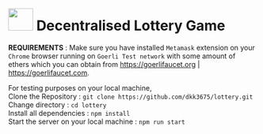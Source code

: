 # <img src="https://cdn-icons-png.flaticon.com/512/469/469635.png" width="50px" height="45px" /> Decentralised Lottery Game

<b>REQUIREMENTS</b> : Make sure you have installed `Metamask` extension on your `Chrome` browser running on `Goerli Test network` with some amount of ethers which you can obtain from https://goerlifaucet.org | https://goerlifaucet.com.

For testing purposes on your local machine,<br />
Clone the Repository : `git clone https://github.com/dkk3675/lottery.git` <br />
Change directory : `cd lottery` <br />
Install all dependencies : `npm install` <br />
Start the server on your local machine : `npm run start` <br />
